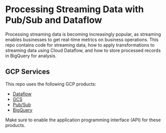 # Processing Streaming Data with Pub/Sub and Dataflow

Processing streaming data is becoming increasingly popular, as streaming enables
businesses to get real-time metrics on business operations. This repo contains code
for streaming data, how to apply transformations to streaming data using Cloud Dataflow,
and how to store processed records in BigQuery for analysis.

## GCP Services

This repo uses the following GCP products:

- [Dataflow](https://cloud.google.com/dataflow)
- [GCS](https://cloud.google.com/storage)
- [Pub/Sub](https://cloud.google.com/pubsub)
- [BigQuery](https://cloud.google.com/bigquery)

Make sure to enable the application programming interface (API) for these products.
